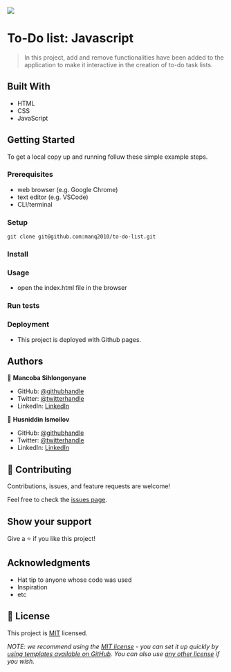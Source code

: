 ![](https://img.shields.io/badge/Microverse-blueviolet)

# To-Do list: Javascript

> In this project, add and remove functionalities have been added to the application to make it interactive in the creation of to-do task lists.

## Built With

- HTML
- CSS
- JavaScript

<!-- ## Live Demo (if available) -->

<!-- [Live Demo Link](https://livedemo.com) -->


## Getting Started


To get a local copy up and running folluw these simple example steps.

### Prerequisites
* web browser (e.g. Google Chrome)
* text editor (e.g. VSCode)
* CLI/terminal

### Setup

```
git clone git@github.com:manq2010/to-do-list.git
```

### Install

### Usage
* open the index.html file in the browser

### Run tests

### Deployment
* This project is deployed with Github pages.


## Authors

👤 **Mancoba Sihlongonyane**

- GitHub: [@githubhandle](https://github.com/manq2010)
- Twitter: [@twitterhandle](https://twitter.com/mancoba_c)
- LinkedIn: [LinkedIn](https://linkedin.com/in/mancobasihlongonyane)


👤 **Husniddin Ismoilov**

- GitHub: [@githubhandle](https://github.com/)
- Twitter: [@twitterhandle](https://twitter.com/)
- LinkedIn: [LinkedIn](https://linkedin.com/in/)

## 🤝 Contributing

Contributions, issues, and feature requests are welcome!

Feel free to check the [issues page](../../issues/).

## Show your support

Give a ⭐️ if you like this project!

## Acknowledgments

- Hat tip to anyone whose code was used
- Inspiration
- etc

## 📝 License

This project is [MIT](./MIT.md) licensed.

_NOTE: we recommend using the [MIT license](https://choosealicense.com/licenses/mit/) - you can set it up quickly by [using templates available on GitHub](https://docs.github.com/en/communities/setting-up-your-project-for-healthy-contributions/adding-a-license-to-a-repository). You can also use [any other license](https://choosealicense.com/licenses/) if you wish._
